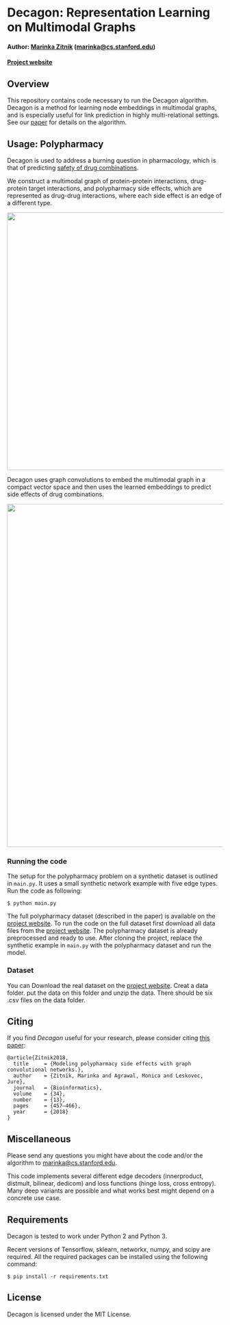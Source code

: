 ﻿# Decagon: Representation Learning on Multimodal Graphs

#### Author: [Marinka Zitnik](http://stanford.edu/~marinka) (marinka@cs.stanford.edu)

#### [Project website](http://snap.stanford.edu/decagon)

## Overview

This repository contains code necessary to run the Decagon algorithm. Decagon is a method for learning node 
embeddings in multimodal graphs, and is especially useful for link prediction in highly multi-relational settings. See 
our [paper](https://doi.org/10.1093/bioinformatics/bty294) for details on the algorithm.
  
## Usage: Polypharmacy

Decagon is used to address a burning question in pharmacology, which is that of predicting 
[safety of drug combinations](http://stanford.edu/~marinka/slides/decagon-ismb18.pdf). 

We construct a multimodal graph of protein-protein interactions, drug-protein target interactions, and 
polypharmacy side effects, which are represented as drug-drug interactions, where each side effect is an edge of a 
different type. 

<p align="center">
<img src="https://github.com/marinkaz/decagon/blob/master/images/polypharmacy-graph.png" width="600" align="center">
</p>

Decagon uses graph convolutions to embed the multimodal graph in a compact vector space and then uses
the learned embeddings to predict side effects of drug combinations. 
  
<p align="center">
<img src="https://github.com/marinkaz/decagon/blob/master/images/decagon-architecture-1.png" width="800" align="center">
</p>

### Running the code

The setup for the polypharmacy problem on a synthetic dataset is outlined in `main.py`. It uses a small synthetic 
network example with five edge types. Run the code as following:

    $ python main.py
    
The full polypharmacy dataset (described in the paper) is available on the 
[project website](http://snap.stanford.edu/decagon). To run the code on the full dataset first download all data files
from the [project website](http://snap.stanford.edu/decagon). The polypharmacy dataset is already preprocessed and ready to use. 
After cloning the project, replace the synthetic example in `main.py` with the polypharmacy dataset and run the model.  

### Dataset

You can Download the real dataset on the [project website](http://snap.stanford.edu/decagon). Creat a data folder. put the data
on this folder and unzip the data. There should be six .csv files on the data folder. 


## Citing

If you find *Decagon* useful for your research, please consider citing [this paper](https://academic.oup.com/bioinformatics/article/34/13/i457/5045770):

    @article{Zitnik2018,
      title     = {Modeling polypharmacy side effects with graph convolutional networks.},
      author    = {Zitnik, Marinka and Agrawal, Monica and Leskovec, Jure},
      journal   = {Bioinformatics},
      volume    = {34},
      number    = {13},
      pages     = {457–466},
      year      = {2018}
    }

## Miscellaneous

Please send any questions you might have about the code and/or the 
algorithm to <marinka@cs.stanford.edu>.

This code implements several different edge decoders (innerproduct, distmult, 
bilinear, dedicom) and loss functions (hinge loss, cross entropy). Many deep variants are possible and what works 
best might depend on a concrete use case.  

## Requirements

Decagon is tested to work under Python 2 and Python 3. 

Recent versions of Tensorflow, sklearn, networkx, numpy, and scipy are required. All the required packages can be installed using the following command:

    $ pip install -r requirements.txt

## License

Decagon is licensed under the MIT License.
